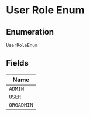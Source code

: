
# User Role Enum

## Enumeration

`UserRoleEnum`

## Fields

| Name |
|  --- |
| `ADMIN` |
| `USER` |
| `ORGADMIN` |

